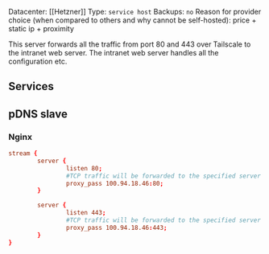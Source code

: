 Datacenter: [[Hetzner]]
Type: `service host`
Backups: `no`
Reason for provider choice (when compared to others and why cannot be self-hosted): price + static ip + proximity

This server forwards all the traffic from port 80 and 443 over Tailscale to the intranet web server. The intranet web server handles all the configuration etc.
## Services

## pDNS slave


### Nginx

```conf
stream {
        server {
                listen 80;
                #TCP traffic will be forwarded to the specified server
                proxy_pass 100.94.18.46:80;
        }

        server {
                listen 443;
                #TCP traffic will be forwarded to the specified server
                proxy_pass 100.94.18.46:443;
        }
}
```
